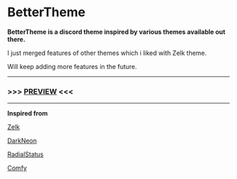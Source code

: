 # BetterTheme
**BetterTheme is a discord theme inspired by various themes available out there.**

I just merged features of other themes which i liked with Zelk theme.

Will keep adding more features in the future. 

***
### >>> [PREVIEW](https://gibbu.github.io/ThemePreview/?file=https://cdn.jsdelivr.net/gh/MaybeAnkur/BetterTheme@main/BetterTheme.theme.css) <<<
***

**Inspired from**

[Zelk](https://github.com/schnensch0/zelk)

[DarkNeon](https://github.com/CommandCrafterHD/DiscordDarkNeon)

[RadialStatus](https://github.com/DiscordStyles/RadialStatus)

[Comfy](https://github.com/NYRI4/Comfy)
